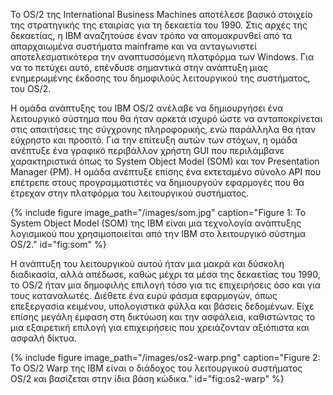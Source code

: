 Το OS/2 της International Business Machines αποτέλεσε βασικό στοιχείο της στρατηγικής της εταιρίας για τη δεκαετία του 1990. Στις αρχές της δεκαετίας, η IBM αναζητούσε έναν τρόπο να απομακρυνθεί από τα απαρχαιωμένα συστήματα mainframe και να ανταγωνιστεί αποτελεσματικότερα την αναπτυσσόμενη πλατφόρμα των Windows. Για να το πετύχει αυτό, επένδυσε σημαντικά στην ανάπτυξη μιας ενημερωμένης έκδοσης του δημοφιλούς λειτουργικού της συστήματος, του OS/2.

Η ομάδα ανάπτυξης του IBM OS/2 ανέλαβε να δημιουργήσει ένα λειτουργικό σύστημα που θα ήταν αρκετά ισχυρό ώστε να ανταποκρίνεται στις απαιτήσεις της σύγχρονης πληροφορικής, ενώ παράλληλα θα ήταν εύχρηστο και προσιτό. Για την επίτευξη αυτών των στόχων, η ομάδα ανέπτυξε ένα γραφικό περιβάλλον χρήστη GUI που περιλάμβανε χαρακτηριστικά όπως το System Object Model (SOM) και τον Presentation Manager (PM). Η ομάδα ανέπτυξε επίσης ένα εκτεταμένο σύνολο API που επέτρεπε στους προγραμματιστές να δημιουργούν εφαρμογές που θα έτρεχαν στην πλατφόρμα του λειτουργικού συστήματος.

{% include figure image_path="/images/som.jpg" caption="Figure 1: Το System Object Model (SOM) της IBM είναι μια τεχνολογία ανάπτυξης λογισμικού που χρησιμοποιείται από την IBM στο λειτουργικό σύστημα OS/2." id="fig:som" %}

Η ανάπτυξη του λειτουργικού αυτού ήταν μια μακρά και δύσκολη διαδικασία, αλλά απέδωσε, καθώς μέχρι τα μέσα της δεκαετίας του 1990, το OS/2 ήταν μια δημοφιλής επιλογή τόσο για τις επιχειρήσεις όσο και για τους καταναλωτές. Διέθετε ένα ευρύ φάσμα εφαρμογών, όπως επεξεργασία κειμένου, υπολογιστικά φύλλα και βάσεις δεδομένων. Είχε επίσης μεγάλη έμφαση στη δικτύωση και την ασφάλεια, καθιστώντας το μια εξαιρετική επιλογή για επιχειρήσεις που χρειάζονταν αξιόπιστα και ασφαλή δίκτυα.

{% include figure image_path="/images/os2-warp.png" caption="Figure 2: Το OS/2 Warp της IBM είναι ο διάδοχος του λειτουργικού συστήματος OS/2 και βασίζεται στην ίδια βάση κώδικα." id="fig:os2-warp" %}

[^1]: fig:som

[^2]: fig:os2-warp
